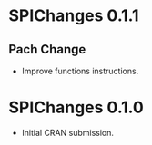 # SPIChanges 0.1.1

## Pach Change

-   Improve functions instructions.

# SPIChanges 0.1.0

-   Initial CRAN submission.
